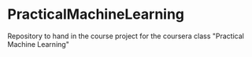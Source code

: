 # PracticalMachineLearning
Repository to hand in the course project for the coursera class "Practical Machine Learning"
